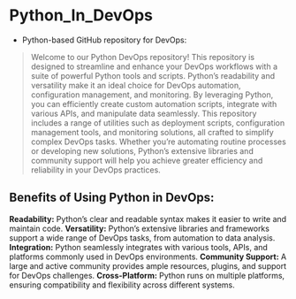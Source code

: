 # Python_In_DevOps
- Python-based GitHub repository for DevOps:

> Welcome to our Python DevOps repository! This repository is designed to streamline and enhance your DevOps workflows with a suite of powerful Python tools and scripts. Python’s readability and versatility make it an ideal choice for DevOps automation, configuration management, and monitoring. By leveraging Python, you can efficiently create custom automation scripts, integrate with various APIs, and manipulate data seamlessly. This repository includes a range of utilities such as deployment scripts, configuration management tools, and monitoring solutions, all crafted to simplify complex DevOps tasks. Whether you’re automating routine processes or developing new solutions, Python’s extensive libraries and community support will help you achieve greater efficiency and reliability in your DevOps practices.

## Benefits of Using Python in DevOps:
>
**Readability:** Python’s clear and readable syntax makes it easier to write and maintain code.
**Versatility:** Python’s extensive libraries and frameworks support a wide range of DevOps tasks, from automation to data analysis.
**Integration:** Python seamlessly integrates with various tools, APIs, and platforms commonly used in DevOps environments.
**Community Support:** A large and active community provides ample resources, plugins, and support for DevOps challenges.
**Cross-Platform:** Python runs on multiple platforms, ensuring compatibility and flexibility across different systems.
